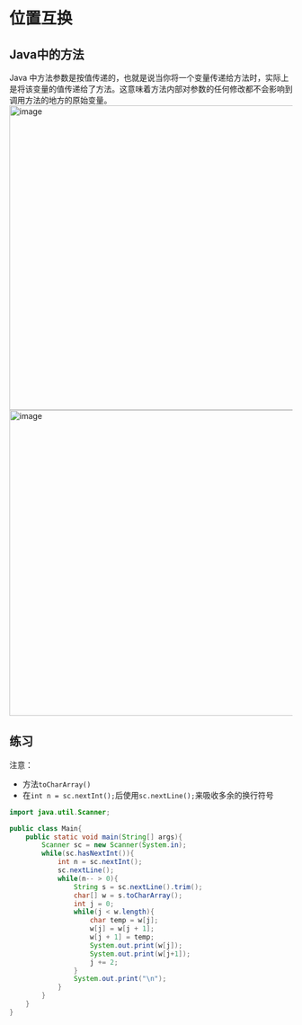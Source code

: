 # 位置互换

## Java中的方法
Java 中方法参数是按值传递的，也就是说当你将一个变量传递给方法时，实际上是将该变量的值传递给了方法。这意味着方法内部对参数的任何修改都不会影响到调用方法的地方的原始变量。
<img width="542" alt="image" src="https://github.com/Xiaxlll/OR_Study/assets/77572858/c6aa0ad6-ed12-4022-b3bb-64574796b202">
<img width="544" alt="image" src="https://github.com/Xiaxlll/OR_Study/assets/77572858/d92883b2-9c0b-4430-895d-a568e087802a">

## 练习
注意：
* 方法`toCharArray()`
* 在`int n = sc.nextInt();`后使用`sc.nextLine();`来吸收多余的换行符号


``` java
import java.util.Scanner;

public class Main{
    public static void main(String[] args){
        Scanner sc = new Scanner(System.in);
        while(sc.hasNextInt()){
            int n = sc.nextInt();
            sc.nextLine();
            while(n-- > 0){
                String s = sc.nextLine().trim();
                char[] w = s.toCharArray();
                int j = 0;
                while(j < w.length){
                    char temp = w[j];
                    w[j] = w[j + 1];
                    w[j + 1] = temp;
                    System.out.print(w[j]);
                    System.out.print(w[j+1]);
                    j += 2;
                }
                System.out.print("\n");
            }
        }
    }
}
```
